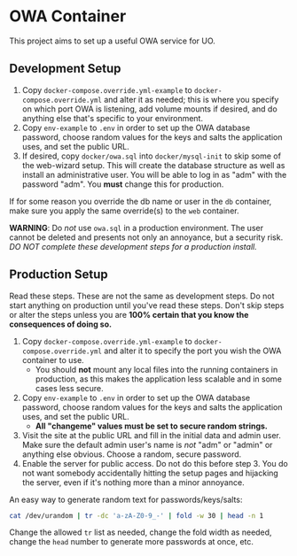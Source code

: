 # OWA Container

This project aims to set up a useful OWA service for UO.

## Development Setup

1. Copy `docker-compose.override.yml-example` to `docker-compose.override.yml`
   and alter it as needed; this is where you specify on which port OWA is
   listening, add volume mounts if desired, and do anything else that's
   specific to your environment.
2. Copy `env-example` to `.env` in order to set up the OWA database password,
   choose random values for the keys and salts the application uses, and set
   the public URL.
3. If desired, copy `docker/owa.sql` into `docker/mysql-init` to skip some of
   the web-wizard setup.  This will create the database structure as well as
   install an administrative user.  You will be able to log in as "adm" with
   the password "adm".  You **must** change this for production.

If for some reason you override the db name or user in the `db` container, make
sure you apply the same override(s) to the `web` container.

**WARNING**: Do *not* use `owa.sql` in a production environment.  The user
cannot be deleted and presents not only an annoyance, but a security risk.  *DO
NOT complete these development steps for a production install.*

## Production Setup

Read these steps.  These are not the same as development steps.  Do not start
anything on production until you've read these steps.  Don't skip steps or
alter the steps unless you are **100% certain that you know the consequences of
doing so.**

1. Copy `docker-compose.override.yml-example` to `docker-compose.override.yml`
   and alter it to specify the port you wish the OWA container to use.
   - You should **not** mount any local files into the running containers in
     production, as this makes the application less scalable and in some cases
     less secure.
2. Copy `env-example` to `.env` in order to set up the OWA database password,
   choose random values for the keys and salts the application uses, and set
   the public URL.
   - **All "changeme" values must be set to secure random strings.**
3. Visit the site at the public URL and fill in the initial data and admin
   user.  Make sure the default admin user's name is *not* "adm" or "admin" or
   anything else obvious.  Choose a random, secure password.
4. Enable the server for public access.  Do not do this before step 3.  You do
   not want somebody accidentally hitting the setup pages and hijacking the
   server, even if it's nothing more than a minor annoyance.

An easy way to generate random text for passwords/keys/salts:

```bash
cat /dev/urandom | tr -dc 'a-zA-Z0-9_-' | fold -w 30 | head -n 1
```

Change the allowed `tr` list as needed, change the fold width as needed, change
the `head` number to generate more passwords at once, etc.
